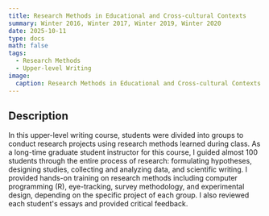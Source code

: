 ```yaml
---
title: Research Methods in Educational and Cross-cultural Contexts
summary: Winter 2016, Winter 2017, Winter 2019, Winter 2020
date: 2025-10-11
type: docs
math: false
tags:
  - Research Methods
  - Upper-level Writing
image:
  caption: Research Methods in Educational and Cross-cultural Contexts
---
```

## Description

In this upper-level writing course, students were divided into groups to conduct research projects using research methods learned during class. As a long-time graduate student instructor for this course, I guided almost 100 students through the entire process of research: formulating hypotheses, designing studies, collecting and analyzing data, and scientific writing. I provided hands-on training on research methods including computer programming (R), eye-tracking, survey methodology, and experimental design, depending on the specific project of each group. I also reviewed each student's essays and provided critical feedback. 


